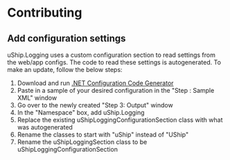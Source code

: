 # Contributing

## Add configuration settings
uShip.Logging uses a custom configuration section to read settings from the web/app configs. The code to read these settings is autogenerated. To make an update, follow the below steps:

1. Download and run [.NET Configuration Code Generator](https://nconfiggen.codeplex.com/)
1. Paste in a sample of your desired configuration in the "Step : Sample XML" window
1. Go over to the newly created "Step 3: Output" window
1. In the "Namespace" box, add uShip.Logging
1. Replace the existing uShipLoggingConfigurationSection class with what was autogenerated
1. Rename the classes to start with "uShip" instead of "UShip"
1. Rename the uShipLoggingSection class to be uShipLoggingConfigurationSection

